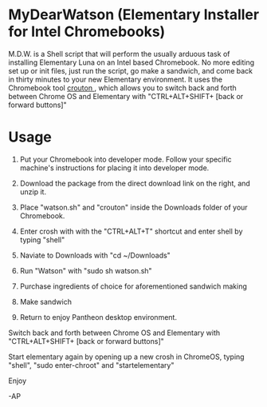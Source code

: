 MyDearWatson (Elementary Installer for Intel Chromebooks)
============

M.D.W. is a Shell script that will perform the usually arduous task of installing Elementary Luna on an Intel based Chromebook. No more editing set up or init files, just run the script, go make a sandwich, and come back in thirty minutes to your new Elementary environment. It uses the Chromebook tool <a href="https://github.com/dnschneid/crouton"> crouton <a>, which allows you to switch back and forth between Chrome OS and Elementary with "CTRL+ALT+SHIFT+ [back or forward buttons]"

Usage
============

1. Put your Chromebook into developer mode. Follow your specific machine's instructions for placing it into developer mode.

2. Download the package from the direct download link on the right, and unzip it.
3. Place "watson.sh" and "crouton" inside the Downloads folder of your Chromebook.
4. Enter crosh with with the "CTRL+ALT+T" shortcut and enter shell by typing "shell"
5. Naviate to Downloads with "cd ~/Downloads"
6. Run "Watson" with "sudo sh watson.sh"
7. Purchase ingredients of choice for aforementioned sandwich making
8. Make sandwich
9. Return to enjoy Pantheon desktop environment.

Switch back and forth between Chrome OS and Elementary with "CTRL+ALT+SHIFT+ [back or forward buttons]"

Start elementary again by opening up a new crosh in ChromeOS, typing "shell", "sudo enter-chroot" and "startelementary"

Enjoy


-AP
 



